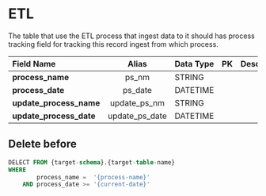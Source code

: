 # ETL

The table that use the ETL process that ingest data to it should has process tracking
field for tracking this record ingest from which process.

| Field Name              |     Alias      | Data Type |  PK  | Description |
|:------------------------|:--------------:|:----------|:----:|:------------|
| **process_name**        |     ps_nm      | STRING    |      |             |
| **process_date**        |    ps_date     | DATETIME  |      |             |
| **update_process_name** |  update_ps_nm  | STRING    |      |             |
| **update_process_date** | update_ps_date | DATETIME  |      |             |

## Delete before

```sql
DELECT FROM {target-schema}.{target-table-name}
WHERE
        process_name =  '{process-name}'
    AND process_date >= '{current-date}'
```
